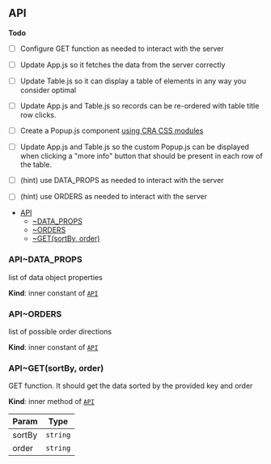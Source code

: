 <a name="module_API"></a>

## API
**Todo**

- [ ] Configure GET function as needed to interact with the server
- [ ] Update App.js so it fetches the data from the server correctly
- [ ] Update Table.js so it can display a table of elements in any way you consider optimal
- [ ] Update App.js and Table.js so records can be re-ordered with table title row clicks.
- [ ] Create a Popup.js component [using CRA CSS modules](https://create-react-app.dev/docs/adding-a-css-modules-stylesheet/)
- [ ] Update App.js and Table.js so the custom Popup.js can be displayed when clicking a "more info" button that should be present in each row of the table.
- [ ] (hint) use DATA_PROPS as needed to interact with the server
- [ ] (hint) use ORDERS as needed to interact with the server


* [API](#module_API)
    * [~DATA_PROPS](#module_API..DATA_PROPS)
    * [~ORDERS](#module_API..ORDERS)
    * [~GET(sortBy, order)](#module_API..GET)

<a name="module_API..DATA_PROPS"></a>

### API~DATA\_PROPS
list of data object properties

**Kind**: inner constant of [<code>API</code>](#module_API)  
<a name="module_API..ORDERS"></a>

### API~ORDERS
list of possible order directions

**Kind**: inner constant of [<code>API</code>](#module_API)  
<a name="module_API..GET"></a>

### API~GET(sortBy, order)
GET function. It should get the data sorted by the provided key and order

**Kind**: inner method of [<code>API</code>](#module_API)  

| Param | Type |
| --- | --- |
| sortBy | <code>string</code> | 
| order | <code>string</code> | 

